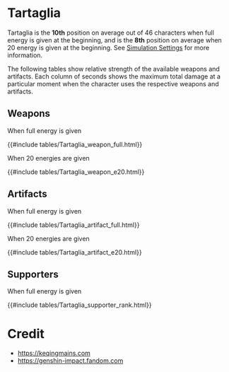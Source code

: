 # Tartaglia

Tartaglia is the **10th** position on average out of 46
characters when full energy is given at the beginning, and is the
**8th** position on average when 20 energy is given at the
beginning. See [Simulation Settings](./simulation_settings.md) for more
information.

The following tables show relative strength of the available weapons and
artifacts. Each column of seconds shows the maximum total damage at a
particular moment when the character uses the respective weapons and
artifacts.

## Weapons

When full energy is given

{{#include tables/Tartaglia_weapon_full.html}}

When 20 energies are given

{{#include tables/Tartaglia_weapon_e20.html}}

## Artifacts

When full energy is given

{{#include tables/Tartaglia_artifact_full.html}}

When 20 energies are given

{{#include tables/Tartaglia_artifact_e20.html}}

## Supporters

When full energy is given

{{#include tables/Tartaglia_supporter_rank.html}}

# Credit

- <https://keqingmains.com>
- <https://genshin-impact.fandom.com>
